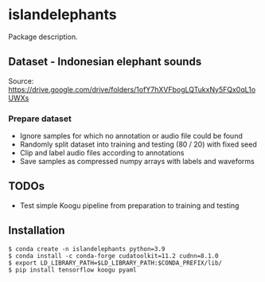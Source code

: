# islandelephants
Package description.

## Dataset - Indonesian elephant sounds
Source: https://drive.google.com/drive/folders/1ofY7hXVFbogLQTukxNy5FQx0qL1oUWXs

### Prepare dataset
- Ignore samples for which no annotation or audio file could be found
- Randomly split dataset into training and testing (80 / 20) with fixed seed
- Clip and label audio files according to annotations
- Save samples as compressed numpy arrays with labels and waveforms

## TODOs
- Test simple Koogu pipeline from preparation to training and testing

## Installation
```shell
$ conda create -n islandelephants python=3.9
$ conda install -c conda-forge cudatoolkit=11.2 cudnn=8.1.0
$ export LD_LIBRARY_PATH=$LD_LIBRARY_PATH:$CONDA_PREFIX/lib/
$ pip install tensorflow koogu pyaml
```
